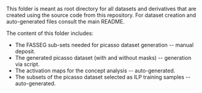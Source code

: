 This folder is meant as root directory for all datasets and derivatives
that are created using the source code from this repository.
For dataset creation and auto-generated files consult the main README.

The content of this folder includes:
- The FASSEG sub-sets needed for picasso dataset generation -- manual deposit.
- The generated picasso dataset (with and without masks) -- generation via script.
- The activation maps for the concept analysis -- auto-generated.
- The subsets of the picasso dataset selected as ILP training samples -- auto-generated.
